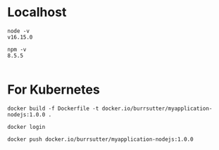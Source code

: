 # Localhost

```
node -v
v16.15.0

npm -v
8.5.5
```

```

```

# For Kubernetes

```
docker build -f Dockerfile -t docker.io/burrsutter/myapplication-nodejs:1.0.0 .

docker login

docker push docker.io/burrsutter/myapplication-nodejs:1.0.0
```